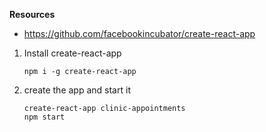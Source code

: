 **Resources**

* https://github.com/facebookincubator/create-react-app

1. Install create-react-app
   
   ```
   npm i -g create-react-app
   ```

2. create the app and start it

   ```
   create-react-app clinic-appointments
   npm start
   ```

 
